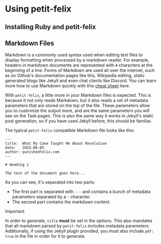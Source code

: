 # Using petit-felix

## Installing Ruby and petit-felix

## Markdown Files

Markdown is a commonly used syntax used when editing text files to display formatting when processed by a markdown reader. For example, headers in markdown documents are represented with ``#`` characters at the beginning of a line. Forms of Markdown are used all over the internet, such as on Github's documentation pages like this, Wikipedia editing, static generated blogs like Jekyll and even chat clients like Discord. You can learn more how to use Markdown quickly with this [cheat sheet](https://www.markdownguide.org/cheat-sheet/) here.

With ``petit-felix``, a little more in your Markdown files is expected. This is because it not only reads Markdown, but it also reads a set of metadata parameters that are stored on the top of the file. These parameters allow you to customize the output more, and are the same parameters you will see on the Task pages. This is also the same way it works in Jekyll's static post generation, so if you have used Jekyll before, this should be familiar.

The typical ``petit-felix`` compatible Markdown file looks like this:

```
---
title:  What My Cane Taught Me About Revolution
date:   2025-06-05
author: punishedfelix.com
---

# Heading 1

The text of the document goes here...
```

As you can see, it's separated into two parts:
- The first part is separated with ``---`` and contains a bunch of metadata parameters separated by a ``:`` character.
- The second part contains the markdown content.

> [!IMPORTANT]  
> In order to generate, ``title`` **must** be set in the options. This also mandates that all markdown parsed by ``petit-felix`` includes metadata parameters. Additionally, if using the Jekyll plugin provided, you must also include ``pdf: true`` in the file in order for it to generate.


